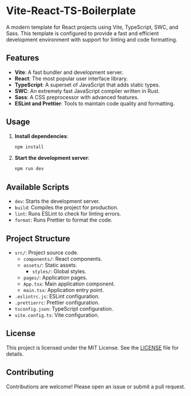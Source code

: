 # Vite-React-TS-Boilerplate

A modern template for React projects using Vite, TypeScript, SWC, and Sass. This template is configured to provide a fast and efficient development environment with support for linting and code formatting.

## Features

- **Vite**: A fast bundler and development server.
- **React**: The most popular user interface library.
- **TypeScript**: A superset of JavaScript that adds static types.
- **SWC**: An extremely fast JavaScript compiler written in Rust.
- **Sass**: A CSS preprocessor with advanced features.
- **ESLint and Prettier**: Tools to maintain code quality and formatting.

## Usage

1. **Install dependencies**:

   ```bash
   npm install
   ```

2. **Start the development server**:

   ```bash
   npm run dev
   ```

## Available Scripts

- `dev`: Starts the development server.
- `build`: Compiles the project for production.
- `lint`: Runs ESLint to check for linting errors.
- `format`: Runs Prettier to format the code.

## Project Structure

- `src/`: Project source code.
  - `components/`: React components.
  - `assets/`: Static assets.
    - `styles/`: Global styles.
  - `pages/`: Application pages.
  - `App.tsx`: Main application component.
  - `main.tsx`: Application entry point.
- `.eslintrc.js`: ESLint configuration.
- `.prettierrc`: Prettier configuration.
- `tsconfig.json`: TypeScript configuration.
- `vite.config.ts`: Vite configuration.

## License

This project is licensed under the MIT License. See the [LICENSE](LICENSE) file for details.

## Contributing

Contributions are welcome! Please open an issue or submit a pull request.
